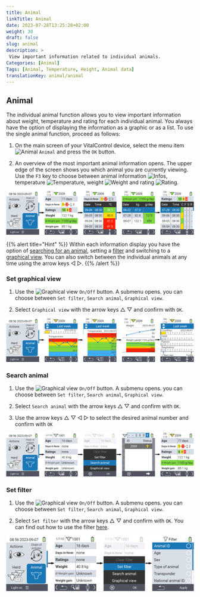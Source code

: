 ```yaml
---
title: Animal
linkTitle: Animal
date: 2023-07-28T13:25:28+02:00
weight: 30
draft: false
slug: animal
description: >
 View important information related to individual animals.
Categories: [Animal]
Tags: [Animal, Temperature, Height, Animal data]
translationKey: animal/animal
---
```

## Animal

The individual animal function allows you to view important information about weight, temperature and rating for each individual animal. You always have the option of displaying the information as a graphic or as a list. To use the single animal function, proceed as follows:

1. On the main screen of your VitalControl device, select the menu item <img src="/icons/einzeltier.svg" width="25" align="bottom" alt="Animal" /> `Animal` and press the `OK` button.

2. An overview of the most important animal information opens. The upper edge of the screen shows you which animal you are currently viewing. Use the `F3` key to choose between animal information <img src="/icons/information.svg" width="25" align="bottom" alt="Infos" />, temperature <img src="/icons/temperatur.svg" width="25" align="bottom" alt="Temperature" />, weight  <img src="/icons/kg.svg" width="25" align="bottom" alt="Weight" /> and rating <img src="/icons/auge.svg" width="25" align="bottom" alt="Rating" />.

 ![VitalControl: Menu Animal](images/list.png "Display as a list")

{{% alert title="Hint"  %}}
Within each information display you have the option of [searching for an animal](#search-animal), setting a [filter](#set-filter) and switching to a [graphical view](#set-graphical-view).
You can also switch between the individual animals at any time using the arrow keys ◁ ▷.
{{% /alert %}}

### Set graphical view

1. Use the <img src="/icons/grafischeAnsicht.svg" width="25" align="bottom" alt="Graphical view" /> `On/Off` button. A submenu opens. you can choose between `Set filter`, `Search animal`, `Graphical view`.

2. Select `Graphical view` with the arrow keys △ ▽ and confirm with `OK`.

 ![VitalControl: Menu Animal](images/graphic.png "Representation as a graphic")

### Search animal

1. Use the <img src="/icons/grafischeAnsicht.svg" width="25" align="bottom" alt="Graphical view" /> `On/Off` button. A submenu opens. you can choose between `Set filter`, `Search animal`, `Graphical view`.

2. Select `Search animal` with the arrow keys △ ▽ and confirm with `OK`.

3. Use the arrow keys △ ▽ ◁ ▷ to select the desired animal number and confirm with `OK`

 ![VitalControl: Menu Animal](images/search.png "Search animal")

### Set filter

1. Use the <img src="/icons/grafischeAnsicht.svg" width="25" align="bottom" alt="Graphical view" /> `On/Off` button. A submenu opens. you can choose between `Set filter`, `Search animal`, `Graphical view`.

2. Select `Set filter` with the arrow keys △ ▽ and confirm with `OK`.
You can find out how to use the filter [here](../filter).

 ![VitalControl: Menu Animal](images/filter.png "Set filter")
